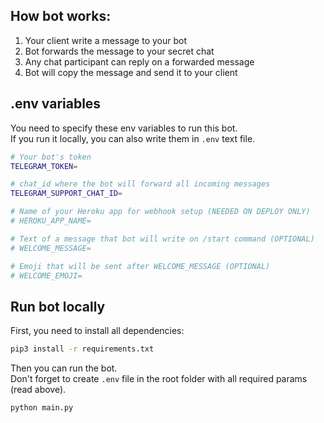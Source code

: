 ## How bot works:

1. Your client write a message to your bot
2. Bot forwards the message to your secret chat
3. Any chat participant can reply on a forwarded message
4. Bot will copy the message and send it to your client

## .env variables

You need to specify these env variables to run this bot.  
If you run it locally, you can also write them in `.env` text file.

``` bash
# Your bot's token
TELEGRAM_TOKEN=

# chat_id where the bot will forward all incoming messages
TELEGRAM_SUPPORT_CHAT_ID=

# Name of your Heroku app for webhook setup (NEEDED ON DEPLOY ONLY)
# HEROKU_APP_NAME=

# Text of a message that bot will write on /start command (OPTIONAL)
# WELCOME_MESSAGE=

# Emoji that will be sent after WELCOME_MESSAGE (OPTIONAL)
# WELCOME_EMOJI=
```

## Run bot locally

First, you need to install all dependencies:

```bash
pip3 install -r requirements.txt
```

Then you can run the bot.  
Don't forget to create `.env` file in the root folder with all required params (read above).

``` bash
python main.py
```
